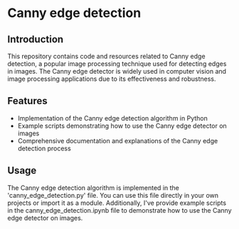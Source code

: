 # Canny edge detection

## Introduction
This repository contains code and resources related to Canny edge detection, a popular image processing technique used for detecting edges in images. The Canny edge detector is widely used in computer vision and image processing applications due to its effectiveness and robustness.

## Features
- Implementation of the Canny edge detection algorithm in Python
- Example scripts demonstrating how to use the Canny edge detector on images
- Comprehensive documentation and explanations of the Canny edge detection process

## Usage
The Canny edge detection algorithm is implemented in the 'canny_edge_detection.py' file. You can use this file directly in your own projects or import it as a module.  Additionally, I've provide example scripts in the canny_edge_detection.ipynb file to demonstrate how to use the Canny edge detector on images.
